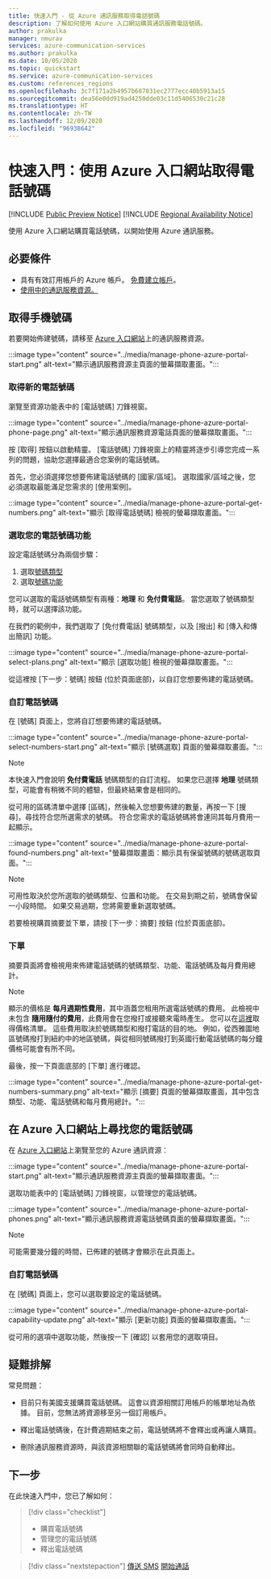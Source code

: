 ```yaml
---
title: 快速入門 - 從 Azure 通訊服務取得電話號碼
description: 了解如何使用 Azure 入口網站購買通訊服務電話號碼。
author: prakulka
manager: nmurav
services: azure-communication-services
ms.author: prakulka
ms.date: 10/05/2020
ms.topic: quickstart
ms.service: azure-communication-services
ms.custom: references_regions
ms.openlocfilehash: 3c7f171a2b4957b687831ec2777ecc40b5913a15
ms.sourcegitcommit: dea56e0dd919ad4250dde03c11d5406530c21c28
ms.translationtype: HT
ms.contentlocale: zh-TW
ms.lasthandoff: 12/09/2020
ms.locfileid: "96938642"
---
```

# <a name="quickstart-get-a-phone-number-using-the-azure-portal"></a>快速入門：使用 Azure 入口網站取得電話號碼

[!INCLUDE [Public Preview Notice](../../includes/public-preview-include.md)]
[!INCLUDE [Regional Availability Notice](../../includes/regional-availability-include.md)]

使用 Azure 入口網站購買電話號碼，以開始使用 Azure 通訊服務。

## <a name="prerequisites"></a>必要條件

- 具有有效訂用帳戶的 Azure 帳戶。 [免費建立帳戶](https://azure.microsoft.com/free/?WT.mc_id=A261C142F)。
- [使用中的通訊服務資源。](../create-communication-resource.md)

## <a name="get-a-phone-number"></a>取得手機號碼

若要開始佈建號碼，請移至 [Azure 入口網站](https://portal.azure.com)上的通訊服務資源。

:::image type="content" source="../media/manage-phone-azure-portal-start.png" alt-text="顯示通訊服務資源主頁面的螢幕擷取畫面。":::

### <a name="getting-new-phone-numbers"></a>取得新的電話號碼

瀏覽至資源功能表中的 [電話號碼] 刀鋒視窗。

:::image type="content" source="../media/manage-phone-azure-portal-phone-page.png" alt-text="顯示通訊服務資源電話頁面的螢幕擷取畫面。":::

按 [取得] 按鈕以啟動精靈。 [電話號碼] 刀鋒視窗上的精靈將逐步引導您完成一系列的問題，協助您選擇最適合您案例的電話號碼。 

首先，您必須選擇您想要佈建電話號碼的 [國家/區域]。 選取國家/區域之後，您必須選取最能滿足您需求的 [使用案例]。 

:::image type="content" source="../media/manage-phone-azure-portal-get-numbers.png" alt-text="顯示 [取得電話號碼] 檢視的螢幕擷取畫面。":::

### <a name="select-your-phone-number-features"></a>選取您的電話號碼功能

設定電話號碼分為兩個步驟： 

1. 選取[號碼類型](../../concepts/telephony-sms/plan-solution.md#phone-number-types-in-azure-communication-services)
2. 選取[號碼功能](../../concepts/telephony-sms/plan-solution.md#phone-number-features-in-azure-communication-services)

您可以選取的電話號碼類型有兩種：**地理** 和 **免付費電話**。 當您選取了號碼類型時，就可以選擇該功能。

在我們的範例中，我們選取了 [免付費電話] 號碼類型，以及 [撥出] 和 [傳入和傳出簡訊] 功能。

:::image type="content" source="../media/manage-phone-azure-portal-select-plans.png" alt-text="顯示 [選取功能] 檢視的螢幕擷取畫面。":::

從這裡按 [下一步：號碼] 按鈕 (位於頁面底部)，以自訂您想要佈建的電話號碼。

### <a name="customizing-phone-numbers"></a>自訂電話號碼

在 [號碼] 頁面上，您將自訂想要佈建的電話號碼。

:::image type="content" source="../media/manage-phone-azure-portal-select-numbers-start.png" alt-text="顯示 [號碼選取] 頁面的螢幕擷取畫面。":::

> [!NOTE]
> 本快速入門會說明 **免付費電話** 號碼類型的自訂流程。 如果您已選擇 **地理** 號碼類型，可能會有稍微不同的體驗，但最終結果會是相同的。

從可用的區碼清單中選擇 [區碼]，然後輸入您想要佈建的數量，再按一下 [搜尋]，尋找符合您所選需求的號碼。 符合您需求的電話號碼將會連同其每月費用一起顯示。

:::image type="content" source="../media/manage-phone-azure-portal-found-numbers.png" alt-text="螢幕擷取畫面：顯示具有保留號碼的號碼選取頁面。":::

> [!NOTE]
> 可用性取決於您所選取的號碼類型、位置和功能。
> 在交易到期之前，號碼會保留一小段時間。 如果交易過期，您將需要重新選取號碼。

若要檢視購買摘要並下單，請按 [下一步：摘要] 按鈕 (位於頁面底部)。

### <a name="place-order"></a>下單

摘要頁面將會檢視用來佈建電話號碼的號碼類型、功能、電話號碼及每月費用總計。

> [!NOTE]
> 顯示的價格是 **每月週期性費用**，其中涵蓋您租用所選電話號碼的費用。 此檢視中未包含 **隨用隨付的費用**，此費用會在您撥打或接聽來電時產生。 您可以在[這裡](../../concepts/pricing.md)取得價格清單。 這些費用取決於號碼類型和撥打電話的目的地。 例如，從西雅圖地區號碼撥打到紐約中的地區號碼，與從相同號碼撥打到英國行動電話號碼的每分鐘價格可能會有所不同。

最後，按一下頁面底部的 [下單] 進行確認。

:::image type="content" source="../media/manage-phone-azure-portal-get-numbers-summary.png" alt-text="顯示 [摘要] 頁面的螢幕擷取畫面，其中包含類型、功能、電話號碼和每月費用總計。":::

## <a name="find-your-phone-numbers-on-the-azure-portal"></a>在 Azure 入口網站上尋找您的電話號碼

在 [Azure 入口網站](https://portal.azure.com)上瀏覽至您的 Azure 通訊資源：

:::image type="content" source="../media/manage-phone-azure-portal-start.png" alt-text="顯示通訊服務資源主頁面的螢幕擷取畫面。":::

選取功能表中的 [電話號碼] 刀鋒視窗，以管理您的電話號碼。

:::image type="content" source="../media/manage-phone-azure-portal-phones.png" alt-text="顯示通訊服務資源電話號碼頁面的螢幕擷取畫面。":::

> [!NOTE]
> 可能需要幾分鐘的時間，已佈建的號碼才會顯示在此頁面上。


### <a name="customizing-phone-numbers"></a>自訂電話號碼

在 [號碼] 頁面上，您可以選取要設定的電話號碼。

:::image type="content" source="../media/manage-phone-azure-portal-capability-update.png" alt-text="顯示 [更新功能] 頁面的螢幕擷取畫面。":::

從可用的選項中選取功能，然後按一下 [確認] 以套用您的選取項目。

## <a name="troubleshooting"></a>疑難排解

常見問題：

- 目前只有美國支援購買電話號碼。 這會以資源相關訂用帳戶的帳單地址為依據。 目前，您無法將資源移至另一個訂用帳戶。

- 釋出電話號碼後，在計費週期結束之前，電話號碼將不會釋出或再讓人購買。

- 刪除通訊服務資源時，與該資源相關聯的電話號碼將會同時自動釋出。

## <a name="next-steps"></a>下一步

在此快速入門中，您已了解如何：

> [!div class="checklist"]
> * 購買電話號碼
> * 管理您的電話號碼
> * 釋出電話號碼

> [!div class="nextstepaction"]
> [傳送 SMS](../telephony-sms/send.md)
> [開始通話](../voice-video-calling/getting-started-with-calling.md)
